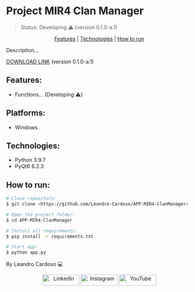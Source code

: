 # Project MIR4 Clan Manager
> Status: Developing ⚠️ (version 0.1.0-a.1)

<center>

[Features](#features) | [Technologies](#technologies) | [How to run](#how-to-run)

</center>

<p>Description...</p>

[DOWNLOAD LINK](https://linktest.com/APP.exe) (version 0.1.0-a.1)

## Features:
+ Functions... (Developing ⚠️)

## Platforms:
+ Windows

## Technologies:
+ Python 3.9.7
+ PyQt6 6.2.3

## How to run:

```bash
# Clone repository:
$ git clone <https://github.com/Leandro-Cardoso/APP-MIR4-ClanManager>

# Open the project folder:
$ cd APP-MIR4-ClanManager

# Install all requirements:
$ pip install -r requirements.txt

# Start app:
$ python app.py
```

By Leandro Cardoso 💻

<div align="center">
  <a href="https://www.linkedin.com/in/leandrolimacardoso">
  <img alt="LinkedIn" height="30" width="100" src="https://img.shields.io/badge/LinkedIn-0077B5?style=for-the-badge&logo=linkedin&logoColor=white"/></a>
  <a href="https://www.instagram.com/leandrolimacardoso">
  <img alt="Instagram" height="30" width="100" src="https://img.shields.io/badge/Instagram-E4405F?style=for-the-badge&logo=instagram&logoColor=white"/></a>
  <a href="https://www.youtube.com/channel/UCtbBdlytJ5b8KUogQo7rfXw">
  <img alt="YouTube" height="30" width="100" src="https://img.shields.io/badge/YouTube-FF0000?style=for-the-badge&logo=youtube&logoColor=white"/></a>
</div>
